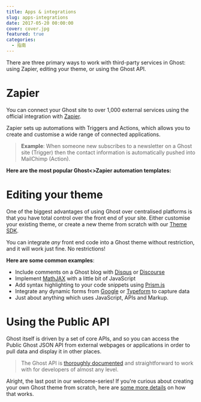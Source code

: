 ```yaml
---
title: Apps & integrations
slug: apps-integrations
date: 2017-05-20 00:00:00
cover: cover.jpg
featured: true
categories:
  - 指南
---
```


There are three primary ways to work with third-party services in Ghost: using Zapier, editing your theme, or using the Ghost API.

# Zapier

You can connect your Ghost site to over 1,000 external services using the official integration with [Zapier](https://zapier.com).

Zapier sets up automations with Triggers and Actions, which allows you to create and customise a wide range of connected applications.

> **Example**: When someone new subscribes to a newsletter on a Ghost site (Trigger) then the contact information is automatically pushed into MailChimp (Action).

**Here are the most popular Ghost<>Zapier automation templates:**

<script src="https://zapier.com/apps/embed/widget.js?services=Ghost&container=true&limit=8"></script>

# Editing your theme

One of the biggest advantages of using Ghost over centralised platforms is that you have total control over the front end of your site. Either customise your existing theme, or create a new theme from scratch with our [Theme SDK](https://docs.ghost.org/api/handlebars-themes/).

You can integrate _any_ front end code into a Ghost theme without restriction, and it will work just fine. No restrictions!

**Here are some common examples**:

- Include comments on a Ghost blog with [Disqus](https://docs.ghost.org/integrations/disqus/) or [Discourse](https://docs.ghost.org/integrations/discourse/)
- Implement [MathJAX](https://help.ghost.org/article/89-mathjax) with a little bit of JavaScript
- Add syntax highlighting to your code snippets using [Prism.js](https://prismjs.com/)
- Integrate any dynamic forms from [Google](https://www.google.com/forms/) or [Typeform](https://www.typeform.com/) to capture data
- Just about anything which uses JavaScript, APIs and Markup.

# Using the Public API

Ghost itself is driven by a set of core APIs, and so you can access the Public Ghost JSON API from external webpages or applications in order to pull data and display it in other places.

> The Ghost API is [thoroughly documented](https://docs.ghost.org/api/) and straightforward to work with for developers of almost any level.

Alright, the last post in our welcome-series! If you're curious about creating your own Ghost theme from scratch, here are [some more details]() on how that works.
